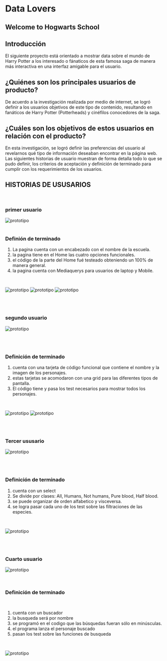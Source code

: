 # Data Lovers

## Welcome to Hogwarts School


## Introducción

El siguiente proyecto está orientado a mostrar data sobre el mundo de Harry Potter a los interesado o fánaticos de esta famosa saga de manera más interactiva en una interfaz amigable para el usuario.

## ¿Quiénes son los principales usuarios de producto?

De acuerdo a la investigación realizada por medio de internet, se logró definir a los usuarios objetivos de este tipo de contenido, resultando en fanáticos de Harry Potter (Potterheads) y cinéfilos conocedores de la saga.

## ¿Cuáles son los objetivos de estos usuarios en relación con el producto?

En esta investigación, se logró definir las preferencias del usuario al revelarnos qué tipo de información deseaban encontrar en la página web. Las siguientes historias de usuario muestran de forma detalla todo lo que se pudo definir, los criterios de aceptación y definición de terminado para cumplir con los requerimientos de los usuarios.

## HISTORIAS DE USUSARIOS
<br>

### primer usuario
![prototipo](src/img/historiaUno.png)
<br>
<br>

### Definión de terminado

1. La pagina cuenta con un encabezado con el nombre de la escuela.
2. la pagina tiene en el Home las cuatro opciones funcionales.
3. el código de la parte del Home fué testeado obteniendo un 100% de manera general.
4. la pagina cuenta con Mediaquerys para usuarios de laptop y Mobile.

<br>

![prototipo](src/img/fidelidadUno.jpg)
![prototipo](src/img/altafidelidadUno.png)
![prototipo](src/img/productofinalHome.png)

<br>
<br>

### segundo usuario
![prototipo](src/img/hostoriaDos.png)

<br>
<br>

### Definición de terminado

1. cuenta con una tarjeta de código funcional que contiene el nombre y la imagen de los personajes.
2. estas tarjetas se acomodaron con una grid para las diferentes tipos de pantalla.
3. El código tiene y pasa los test necesarios para mostrar todos los personajes.

<br>

![prototipo](src/img/fidelidadDos.jpg)
![prototipo](src/img/altafidelidadDos.png)

<br>
<br>

### Tercer ususario

![prototipo](src/img/hostoriatres.png)

<br>
<br>

### Definición de terminado

1. cuenta con un select
2. Se divide por clases: All, Humans, Not humans, Pure blood, Half blood.
3. se puede organizar de orden alfabetico y visceversa.
4. se logra pasar cada uno de los test sobre las filtraciones de las especies.

<br>

![prototipo](src/img/prototipófinalSelect.jpg)

<br>
<br>

### Cuarto usuario

![prototipo](src/img/historiacuatro.png)

<br>

### Definición de terminado

<br>

1. cuenta con un buscador
2. la busqueda será por nombre
3. se programó en el codigo que las búsquedas fueran sólo en minúsculas.
4. el programa lanza el personaje buscado
5. pasan los test sobre las funciones de busqueda

<br>

![prototipo](src/img/prototipofinalBuscador.jpg)





    

